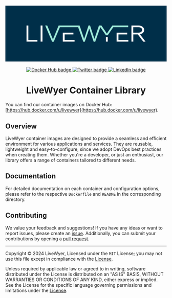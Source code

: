 <!-- markdownlint-disable MD033 MD041 -->

![LiveWyer Banner](./.github/img/github-banner.png?raw=true)

<p align="center">
    <a href="https://hub.docker.com/u/livewyer">
        <img src="https://img.shields.io/badge/docker-%230db7ed.svg?style=for-the-badge&logo=docker&logoColor=white" alt="Docker Hub badge" />
    </a>
    <a href="https://twitter.com/LiveWyerUK">
        <img src="https://img.shields.io/badge/X-%23000000.svg?style=for-the-badge&logo=X&logoColor=white" alt="Twitter badge" />
    </a>
    <a href="https://www.linkedin.com/company/livewyer">
        <img src="https://img.shields.io/badge/linkedin-%230077B5.svg?style=for-the-badge&logo=linkedin&logoColor=white" alt="LinkedIn badge" />
    </a>
</p>

<h1 align="center">LiveWyer Container Library</h1>

You can find our container images on Docker Hub: [https://hub.docker.com/u/livewyer](https://hub.docker.com/u/livewyer).

## Overview

LiveWyer container images are designed to provide a seamless and efficient environment for various applications and services.
They are reusable, lightweight and easy-to-configure, since we adopt DevOps best practices when creating them.
Whether you're a developer, or just an enthusiast, our library offers a range of containers tailored to different needs.

## Documentation

For detailed documentation on each container and configuration options, please refer to the respective `Dockerfile` and `README` in the corresponding directory.

## Contributing

We value your feedback and suggestions!
If you have any ideas or want to report issues, please create an [issue](https://github.com/livewyer-ops/containers/issues/new/choose).
Additionally, you can submit your contributions by opening a [pull request](https://github.com/livewyer-ops/containers/pulls).

---

Copyright © 2024 LiveWyer, Licensed under the `MIT` License; you may not use this file except in compliance with the [License](LICENSE).

Unless required by applicable law or agreed to in writing, software distributed under the License is distributed on an "AS IS" BASIS,
WITHOUT WARRANTIES OR CONDITIONS OF ANY KIND, either express or implied.
See the License for the specific language governing permissions and limitations under the [License](LICENSE).
